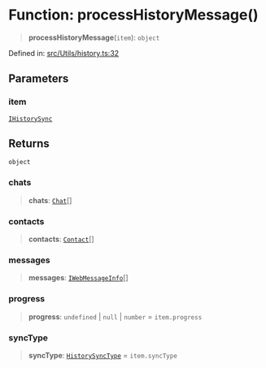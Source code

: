 # Function: processHistoryMessage()

> **processHistoryMessage**(`item`): `object`

Defined in: [src/Utils/history.ts:32](https://github.com/Fokusdotid/Baileys/blob/4c54e9ae0a9f37422d51e97c3454891bf06f36e1/src/Utils/history.ts#L32)

## Parameters

### item

[`IHistorySync`](../namespaces/proto/interfaces/IHistorySync.md)

## Returns

`object`

### chats

> **chats**: [`Chat`](../type-aliases/Chat.md)[]

### contacts

> **contacts**: [`Contact`](../interfaces/Contact.md)[]

### messages

> **messages**: [`IWebMessageInfo`](../namespaces/proto/interfaces/IWebMessageInfo.md)[]

### progress

> **progress**: `undefined` \| `null` \| `number` = `item.progress`

### syncType

> **syncType**: [`HistorySyncType`](../namespaces/proto/namespaces/HistorySync/enumerations/HistorySyncType.md) = `item.syncType`
